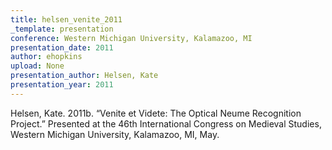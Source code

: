 ```yaml
---
title: helsen_venite_2011
_template: presentation
conference: Western Michigan University, Kalamazoo, MI
presentation_date: 2011
author: ehopkins
upload: None
presentation_author: Helsen, Kate
presentation_year: 2011
---
```

Helsen, Kate. 2011b. “Venite et Videte: The Optical Neume Recognition Project.” Presented at the 46th International Congress on Medieval Studies, Western Michigan University, Kalamazoo, MI, May.